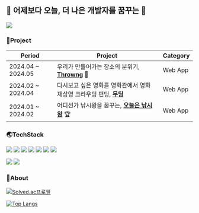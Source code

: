 ## 🐬 어제보다 오늘, 더 나은 개발자를 꿈꾸는 🐬
[<img src="https://img.shields.io/badge/tistory-000000?style=for-the-badge&logo=tistory&logoColor=white">](https://imrud.tistory.com/)

### 💙Project
|Period|Project|Category|
|------|---|---|
|2024.04 ~ 2024.05|우리가 만들어가는 장소의 분위기, [**Throwng**](https://github.com/skyungg/throwng) 🥈|Web App|
|2024.02 ~ 2024.04|다시보고 싶은 영화를 영화관에서 영화 재상영 크라우딩 펀딩, [**무딩**](https://github.com/skyungg/mooding) |Web App|
|2024.01 ~ 2024.02|어디선가 낚시왕을 꿈꾸는, [**오늘은 낚시왕**](https://github.com/skyungg/fishing-king-of-today) 🏆|Web App|



### 🌏TechStack
<img src="https://img.shields.io/badge/springboot-6DB33F?style=for-the-badge&logo=springboot&logoColor=white"> <img src="https://img.shields.io/badge/JPA-59666C?style=for-the-badge&logo=hibernate&logoColor=white"> <img src="https://img.shields.io/badge/JAVA-007396?style=for-the-badge&logo=java&logoColor=white"> <img src="https://img.shields.io/badge/JSP-ffd400?style=for-the-badge&logo=JSP&logoColor=white"> <img src="https://img.shields.io/badge/mysql-4479A1?style=for-the-badge&logo=mysql&logoColor=white"> <img src="https://img.shields.io/badge/python-3776AB?style=for-the-badge&logo=python&logoColor=white"> <img src="https://img.shields.io/badge/vue.js-4FC08D?style=for-the-badge&logo=vue.js&logoColor=white">

<img src="https://img.shields.io/badge/github-181717?style=for-the-badge&logo=github&logoColor=white"> <img src="https://img.shields.io/badge/jira-0052CC?style=for-the-badge&logo=jira&logoColor=white">   


### 💎About
[![Solved.ac프로필](http://mazassumnida.wtf/api/generate_badge?boj=mycolor)](https://solved.ac/mycolor)

[![Top Langs](https://github-readme-stats.vercel.app/api/top-langs/?username=skyungg)](https://github.com/anuraghazra/github-readme-stats)
